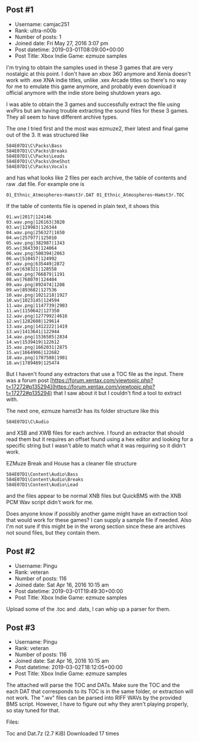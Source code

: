 ## Post #1
- Username: camjac251
- Rank: ultra-n00b
- Number of posts: 1
- Joined date: Fri May 27, 2016 3:07 pm
- Post datetime: 2019-03-01T08:09:00+00:00
- Post Title: Xbox Indie Game: ezmuze samples

I'm trying to obtain the samples used in these 3 games that are very nostalgic at this point. I don't have an xbox 360 anymore and Xenia doesn't work with .exe XNA indie titles, unlike .xex Arcade titles so there's no way for me to emulate this game anymore, and probably even download it official anymore with the indie store being shutdown years ago.

I was able to obtain the 3 games and successfully extract the file using wxPirs but am having trouble extracting the sound files for these 3 games. They all seem to have different archive types.

The one I tried first and the most was ezmuze2, their latest and final game out of the 3. It was structured like 

```
584E07D1\C\Packs\Bass 
584E07D1\C\Packs\Breaks 
584E07D1\C\Packs\Leads 
584E07D1\C\Packs\OneShot 
584E07D1\C\Packs\Vocals
```
 and has what looks like 2 files per each archive, the table of contents and raw .dat file. For example one is 
```
01_Ethnic_Atmospheres~Hamst3r.DAT 01_Ethnic_Atmospheres~Hamst3r.TOC
```


If the table of contents file is opened in plain text, it shows this

```
01.wv|2017|124146
03.wav.png|126163|3820
03.wv|129983|126344
04.wav.png|256327|1650
04.wv|257977|125010
05.wav.png|382987|1343
05.wv|384330|124064
06.wav.png|508394|2063
06.wv|510457|124992
07.wav.png|635449|2872
07.wv|638321|128558
08.wav.png|766879|1191
08.wv|768070|124404
09.wav.png|892474|1208
09.wv|893682|127536
10.wav.png|1021218|1927
10.wv|1023145|124594
11.wav.png|1147739|2903
11.wv|1150642|127350
12.wav.png|1277992|4616
12.wv|1282608|129614
13.wav.png|1412222|1419
13.wv|1413641|122944
14.wav.png|1536585|2834
14.wv|1539419|122612
15.wav.png|1662031|2875
15.wv|1664906|122682
18.wav.png|1787588|1901
18.wv|1789489|125474

```


But I haven't found any extractors that use a TOC file as the input. There was a forum post [https://forum.xentax.com/viewtopic.php?t=17272#p135294](https://forum.xentax.com/viewtopic.php?t=17272#p135294) that I saw about it but I couldn't find a tool to extract with.

The next one, ezmuze hamst3r has its folder structure like this 
```
584E07D1\C\Audio
```
 and XSB and XWB files for each archive. I found an extractor that should read them but it requires an offset found using a hex editor and looking for a specific string but I wasn't able to match what it was requiring so it didn't work.

EZMuze Break and House has a cleaner file structure 

```
584E07D1\Content\Audio\Bass 
584E07D1\Content\Audio\Breaks 
584E07D1\Content\Audio\Lead
```
 and the files appear to be normal XNB files but QuickBMS with the XNB PCM Wav script didn't work for me.

Does anyone know if possibly another game might have an extraction tool that would work for these games? I can supply a sample file if needed. Also I'm not sure if this might be in the wrong section since these are archives not sound files, but they contain them.
## Post #2
- Username: Pingu
- Rank: veteran
- Number of posts: 116
- Joined date: Sat Apr 16, 2016 10:15 am
- Post datetime: 2019-03-01T19:49:30+00:00
- Post Title: Xbox Indie Game: ezmuze samples

Upload some of the .toc and .dats, I can whip up a parser for them.
## Post #3
- Username: Pingu
- Rank: veteran
- Number of posts: 116
- Joined date: Sat Apr 16, 2016 10:15 am
- Post datetime: 2019-03-02T18:12:05+00:00
- Post Title: Xbox Indie Game: ezmuze samples

The attached will parse the TOC and DATs. Make sure the TOC and the each DAT that corresponds to its TOC is in the same folder, or extraction will not work. The ".wv" files can be parsed into RIFF WAVs by the provided BMS script. However, I have to figure out why they aren't playing properly, so stay tuned for that. 


Files:


 Toc and Dat.7z
(2.7 KiB) Downloaded 17 times
